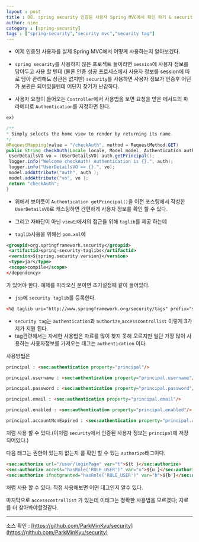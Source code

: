 ```yaml
---
layout : post
title : 08. spring security 인증된 사용자 Spring MVC에서 확인 하기 & security Tag
author: niee
category : [spring-security]
tags : ["spring-security","security mvc","security tag"]
---
```


- 이제 인증된 사용자를 실제 Spring MVC에서 어떻게 사용하는지 알아보겠다.
- ```spring security```를 사용하지 않은 프로젝트 들이라면 ```session```에 사용자 정보를 담아두고 사용 할 텐데
(물론 인증 성공 프로세스에서 사용자 정보를 session에 따로 담아 관리해도 상관은 없지만)
```security```를 사용하면 사용자 정보가 인증후 어딘가 보관은 되어있을텐데 어딘지 찾기가 난감하다.

- 사용자 요청이 들어오는 ```Controller```에서 사용법을 보면 요청을 받은 메서드의 파라메터로 ```Authentication```를 지정하면 된다.

```java
ex)

/**
* Simply selects the home view to render by returning its name.
*/
@RequestMapping(value = "/checkAuth", method = RequestMethod.GET)
public String checkAuth(Locale locale, Model model, Authentication auth) {
 UserDetailsVO vo = (UserDetailsVO) auth.getPrincipal();
 logger.info("Welcome checkAuth! Authentication is {}.", auth);
 logger.info("UserDetailsVO == {}.", vo);
 model.addAttribute("auth", auth );
 model.addAttribute("vo", vo );
 return "checkAuth";
}
```

- 위에서 보이듯이 ```Authentication​ getPrincipal()```을 이전 포스팅에서 작성한 ```UserDetailsVO```로 캐스팅하면 간편하게 사용자 정보를 확인 할 수 있다.

- 그리고 자바단이 아닌 ```view단```에서의 접근을 위해 ```taglib```를 제공 하는데
- ```taglib```사용을 위해선 ```pom.xml```에

```xml
<groupid>org.springframework.security</groupid>
 <artifactid>spring-security-taglibs</artifactid>
 <version>${spring.security.version}</version>
 <type>jar</type>
 <scope>compile</scope>
</dependency>
```
가 있어야 한다. 예제를 따라오신 분이면 초기설정때 같이 들어있다.

- ```jsp```에 ```security taglib```를 등록한다.

```html
<%@ taglib uri="http://www.springframework.org/security/tags" prefix="sec" %>
```
- ```security tag```는 ```authentication```과 ```authorize```,```accesscontrollist```  이렇게 3가지가 지원 된다.
- tag관련해서는 자세한 사용법은 자료를 많이 찾지 못해 모르지만 일단 가장 많이 사용하는 사용자정보를 가져오는 태그는 ```authentication``` 이다.

사용방법은

```html
principal : <sec:authentication property="principal"/>

principal.username : <sec:authentication property="principal.username"/>

principal.password : <sec:authentication property="principal.password"/>

principal.email : <sec:authentication property="principal.email"/>

principal.enabled : <sec:authentication property="principal.enabled"/>

principal.accountNonExpired : <sec:authentication property="principal.accountNonExpired"/>
```

처럼 사용 할 수 있다.(이처럼 ```security```에서 인증된 사용자 정보는 ```principal​```에 저장되어있다.)

다음 태그는 권한이 있는지 없는지 를 확인 할 수 있는 ```authorize```태그이다.​

```html
<sec:authorize url="/user/loginPage" var="t">${t }</sec:authorize>​
<sec:authorize access="hasRole('ROLE_USER')" var="u">${u }</sec:authorize>
<sec:authorize ifnotgranted="hasRole('ROLE_USER')" var="b">${b }</sec:authorize>
```

처럼 사용 할 수 있다. 직접 사용해보면 어떤 태그인지 알수 있다.

마지막으로 ```accesscontrollist```  ​가 있는데 이태그는 정확한 사용법을 모르겠다; 자료를 더 찾아봐야할것같다.

-----------

소스 확인 : [https://github.com/ParkMinKyu/security](https://github.com/ParkMinKyu/security)
